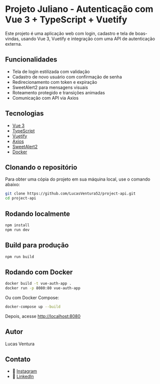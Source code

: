 # Projeto Juliano - Autenticação com Vue 3 + TypeScript + Vuetify

Este projeto é uma aplicação web com login, cadastro e tela de boas-vindas, usando Vue 3, Vuetify e integração com uma API de autenticação externa.

## Funcionalidades

- Tela de login estilizada com validação
- Cadastro de novo usuário com confirmação de senha
- Redirecionamento com token e expiração
- SweetAlert2 para mensagens visuais
- Roteamento protegido e transições animadas
- Comunicação com API via Axios

## Tecnologias

- [Vue 3](https://vuejs.org/)
- [TypeScript](https://www.typescriptlang.org/)
- [Vuetify](https://next.vuetifyjs.com/)
- [Axios](https://axios-http.com/)
- [SweetAlert2](https://sweetalert2.github.io/)
- [Docker](https://www.docker.com/)

## Clonando o repositório

Para obter uma cópia do projeto em sua máquina local, use o comando abaixo:

```bash
git clone https://github.com/LucasVentura52/project-api.git
cd project-api
```

## Rodando localmente

```bash
npm install
npm run dev
```

## Build para produção

```bash
npm run build
```

## Rodando com Docker

```bash
docker build -t vue-auth-app .
docker run -p 8080:80 vue-auth-app
```

Ou com Docker Compose:

```bash
docker-compose up --build
```

Depois, acesse [http://localhost:8080](http://localhost:8080)

## Autor

Lucas Ventura


## Contato

- 📸 [Instagram](https://www.instagram.com/lucas_ventura__/)
- 💼 [LinkedIn](https://www.linkedin.com/in/lucas-ventura-99984b281/)
